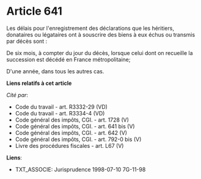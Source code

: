 # Article 641

Les délais pour l'enregistrement des déclarations que les héritiers, donataires ou légataires ont à souscrire des biens à eux
échus ou transmis par décès sont :

De six mois, à compter du jour du décès, lorsque celui dont on recueille la succession est décédé en France métropolitaine;

D'une année, dans tous les autres cas.

**Liens relatifs à cet article**

_Cité par_:

  - Code du travail - art. R3332-29 (VD)
  - Code du travail - art. R3334-4 (VD)
  - Code général des impôts, CGI. - art. 1728 (V)
  - Code général des impôts, CGI. - art. 641 bis (V)
  - Code général des impôts, CGI. - art. 642 (V)
  - Code général des impôts, CGI. - art. 792-0 bis (V)
  - Livre des procédures fiscales - art. L67 (V)

**Liens**:

  - TXT_ASSOCIE: Jurisprudence 1998-07-10 7G-11-98
